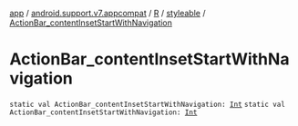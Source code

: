 [app](../../../index.md) / [android.support.v7.appcompat](../../index.md) / [R](../index.md) / [styleable](index.md) / [ActionBar_contentInsetStartWithNavigation](.)

# ActionBar_contentInsetStartWithNavigation

`static val ActionBar_contentInsetStartWithNavigation: `[`Int`](https://kotlinlang.org/api/latest/jvm/stdlib/kotlin/-int/index.html)
`static val ActionBar_contentInsetStartWithNavigation: `[`Int`](https://kotlinlang.org/api/latest/jvm/stdlib/kotlin/-int/index.html)